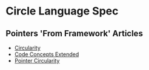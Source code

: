 Circle Language Spec
====================

Pointers 'From Framework' Articles
----------------------------------

- [Circularity](circularity.md)
- [Code Concepts Extended](code-concepts-extended.md)
- [Pointer Circularity](pointer-circularity.md)